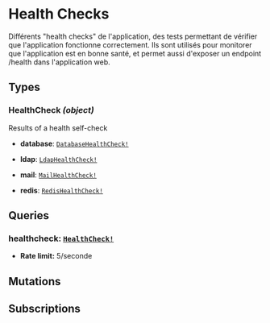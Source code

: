# Health Checks
<html><head></head><body>
<p>Différents "health checks" de l'application, des tests permettant de vérifier que l'application fonctionne correctement.
Ils sont utilisés pour monitorer que l'application est en bonne santé, et permet aussi d'exposer un endpoint /health dans l'application web.</p></body></html>

## Types

### HealthCheck *(object)*
Results of a health self-check

- **database**: [`DatabaseHealthCheck!`](./health-checks.md#databasehealthcheck-object)
  
  
  
  
  
- **ldap**: [`LdapHealthCheck!`](./health-checks.md#ldaphealthcheck-object)
  
  
  
  
  
- **mail**: [`MailHealthCheck!`](./health-checks.md#mailhealthcheck-object)
  
  
  
  
  
- **redis**: [`RedisHealthCheck!`](./health-checks.md#redishealthcheck-object)
  
  
  
  
  




## Queries
### healthcheck: [`HealthCheck!`](./health-checks.md#healthcheck-object)

- **Rate limit:** 5/seconde



## Mutations
## Subscriptions